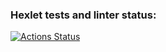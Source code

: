 ### Hexlet tests and linter status:
[![Actions Status](https://github.com/AMOrlovSev/java-project-78/actions/workflows/hexlet-check.yml/badge.svg)](https://github.com/AMOrlovSev/java-project-78/actions)